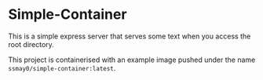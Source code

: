 # Simple-Container

This is a simple express server that serves some text when you access the root directory.

This project is containerised with an example image pushed under the name `ssmay0/simple-container:latest`.